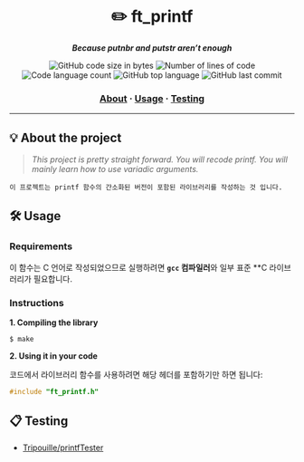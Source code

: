 <h1 align="center">
	✏️ ft_printf
</h1>

<p align="center">
	<b><i>Because putnbr and putstr aren’t enough</i></b><br>
</p>

<p align="center">
	<img alt="GitHub code size in bytes" src="https://img.shields.io/github/languages/code-size/surfi89/ft_printf?color=lightblue" />
	<img alt="Number of lines of code" src="https://img.shields.io/tokei/lines/github/surfi89/ft_printf?color=critical" />
	<img alt="Code language count" src="https://img.shields.io/github/languages/count/surfi89/ft_printf?color=yellow" />
	<img alt="GitHub top language" src="https://img.shields.io/github/languages/top/surfi89/ft_printf?color=blue" />
	<img alt="GitHub last commit" src="https://img.shields.io/github/last-commit/surfi89/ft_printf?color=green" />
</p>

<h3 align="center">
	<a href="#%EF%B8%8F-about">About</a>
	<span> · </span>
	<a href="#%EF%B8%8F-usage">Usage</a>
	<span> · </span>
	<a href="#-testing">Testing</a>
</h3>

---

## 💡 About the project

> _This project is pretty straight forward. You will recode printf. You will mainly learn how to use variadic arguments._

	이 프로젝트는 printf 함수의 간소화된 버전이 포함된 라이브러리를 작성하는 것 입니다.




## 🛠️ Usage

### Requirements

이 함수는 C 언어로 작성되었으므로 실행하려면 **`gcc` 컴파일러**와 일부 표준 **C 라이브러리가 필요합니다.

### Instructions

**1. Compiling the library**

```shell
$ make
```

**2. Using it in your code**

코드에서 라이브러리 함수를 사용하려면 해당 헤더를 포함하기만 하면 됩니다:

```C
#include "ft_printf.h"
```

## 📋 Testing

* [Tripouille/printfTester](https://github.com/Tripouille/printfTester)
